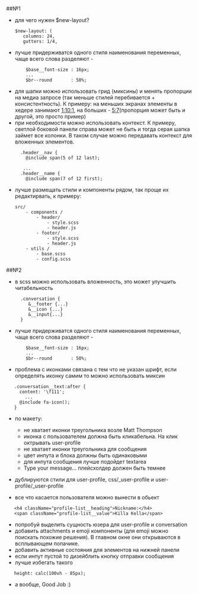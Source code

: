 ##№1

- для чего нужен $new-layout?
    ```
    $new-layout: (
       columns: 24,
       gutters: 1/4,
   ```
- лучше придерживатся одного стиля наименования переменных, чаще всего слова разделяют -
    ```
        $base__font-size : 16px;
        ...
        $br--round       : 50%;
    ```
- для шапки можно использовать грид (миксины) и менять пропорции на медиа запросе (так меньше стилей перебивается + консистентность). К примеру: на меньших экранах элементы в хедере занимают [1:10:1](http://prntscr.com/bypkq5), на больших - [5:7](http://prntscr.com/bypy9q)(пропорция может быть и другой, это просто пример)
- при необходимости можно использовать контекст. К примеру, светлой боковой панели справа может не быть и тогда серая шапка займет все колонки. В таком случае можно передавать контекст для вложенных элементов.
    ```
      .header__nav {
        @include span(5 of 12 last);

       ...
      .header__name {
        @include span(7 of 12 first);
    ```
- лучше размещать стили и компоненты рядом, так проще их редактирвать, к примеру:
    ```
    src/
        - components /
            - header/
                - style.scss
                - header.js
            - footer/
                - style.scss
                - header.js
        - utils /
            - base.scss
            - config.scss
    ```

##№2

- в scss можно использовать вложенность, это может улучшить читабельность
   ```
     .conversation {
        &__footer {...}
        &__icon {...}
        &__input{...}
     }
   ```
- лучше придерживатся одного стиля наименования переменных, чаще всего слова разделяют -
    ```
        $base__font-size : 16px;
        ...
        $br--round       : 50%;
    ```
- проблема с иконками связана с тем что не указан шрифт, если определять иконку самим то можно использовать миксин
 ```
    .conversation__text:after {
      content: '\f111';
        ...
      @include fa-icon();
    }
 ```
- по макету:
    - не хватает иконки треугольника возле Matt Thompson
    - иконка с пользователем должна быть кликабельна. На клик октрывать user-profile
    - не хватает иконки треугольника для сообщения
    - цвет инпута и блока должны быть одинаковыми
    - для инпута сообщения лучше подойдет textarea
    - Type your message... плейсхолдер должен быть темнее

- дублируются стили для user-profile, css/_user-profile и user-profile/_user-profile
- все что касается пользователя можно вынести в обьект
 ```
    <h4 className="profile-list__heading">Nickname:</h4>
    <span className="profile-list__value">Killa Kella</span>
 ```
- попробуй выделить сущность юзера для user-profile и conversation
- добавить attachments и emoji компоненты (для emoji можно поискать похожие решения). В главном окне они открываются в всплывающем попачике.
- добавить активные состояния для элементов на нижней панели
- если инпут пустой то дизейблить кнопку отправки сообщения
- лучше избегать такого
 ```
    height: calc(100vh - 85px);
  ```
- а вообще, Good Job :)